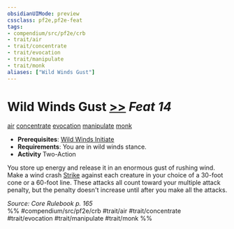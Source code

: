```yaml
---
obsidianUIMode: preview
cssclass: pf2e,pf2e-feat
tags:
- compendium/src/pf2e/crb
- trait/air
- trait/concentrate
- trait/evocation
- trait/manipulate
- trait/monk
aliases: ["Wild Winds Gust"]
---
```

# Wild Winds Gust  [>>](../../rules/core-rulebook/chapter-9-playing-the-game.md#Actions "Two-Action") *Feat 14*  
[air](../../rules/traits/air.md)  [concentrate](../../rules/traits/concentrate.md)  [evocation](../../rules/traits/evocation.md)  [manipulate](../../rules/traits/manipulate.md)  [monk](../../rules/traits/monk.md)  

- **Prerequisites**: [Wild Winds Initiate](wild-winds-initiate.md)
- **Requirements**: You are in wild winds stance.
- **Activity** Two-Action

You store up energy and release it in an enormous gust of rushing wind. Make a wind crash [Strike](../../rules/actions/strike.md) against each creature in your choice of a 30-foot cone or a 60-foot line. These attacks all count toward your multiple attack penalty, but the penalty doesn't increase until after you make all the attacks.

*Source: Core Rulebook p. 165*  
%% #compendium/src/pf2e/crb #trait/air #trait/concentrate #trait/evocation #trait/manipulate #trait/monk %%